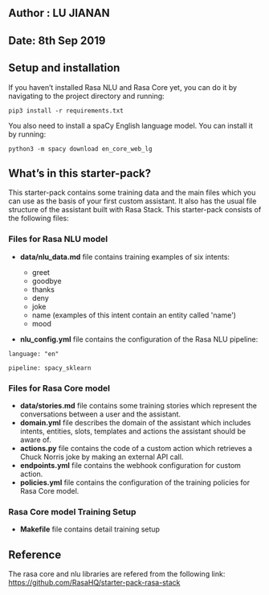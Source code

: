 ﻿## Author : LU JIANAN 
## Date: 8th Sep 2019

## Setup and installation

If you haven’t installed Rasa NLU and Rasa Core yet, you can do it by navigating to the project directory and running:  
```
pip3 install -r requirements.txt
```

You also need to install a spaCy English language model. You can install it by running:

```
python3 -m spacy download en_core_web_lg
```


## What’s in this starter-pack?

This starter-pack contains some training data and the main files which you can use as the basis of your first custom assistant. It also has the usual file structure of the assistant built with Rasa Stack. This starter-pack consists of the following files:

### Files for Rasa NLU model

- **data/nlu_data.md** file contains training examples of six intents: 
	- greet
	- goodbye
	- thanks
	- deny
	- joke
	- name (examples of this intent contain an entity called 'name')
	- mood
	
- **nlu_config.yml** file contains the configuration of the Rasa NLU pipeline:  
```text
language: "en"

pipeline: spacy_sklearn
```	

### Files for Rasa Core model

- **data/stories.md** file contains some training stories which represent the conversations between a user and the assistant. 
- **domain.yml** file describes the domain of the assistant which includes intents, entities, slots, templates and actions the assistant should be aware of.  
- **actions.py** file contains the code of a custom action which retrieves a Chuck Norris joke by making an external API call.
- **endpoints.yml** file contains the webhook configuration for custom action.  
- **policies.yml** file contains the configuration of the training policies for Rasa Core model.

### Rasa Core model Training Setup

- **Makefile** file contains detail training setup

## Reference

The rasa core and nlu libraries are refered from the following link:
https://github.com/RasaHQ/starter-pack-rasa-stack
